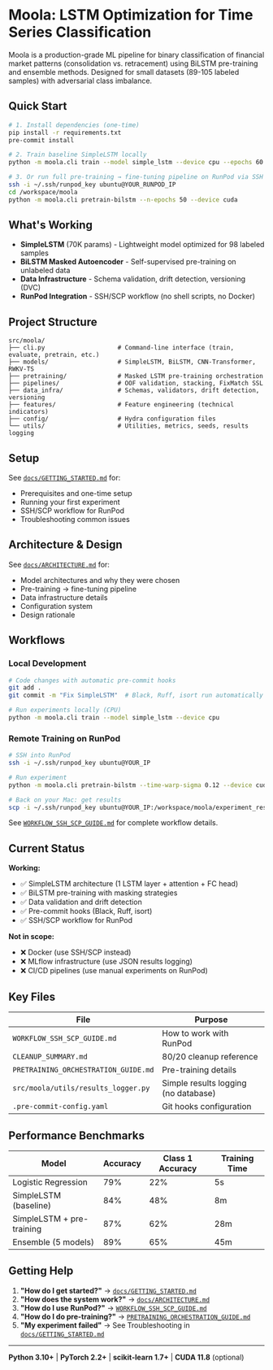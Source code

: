 # Moola: LSTM Optimization for Time Series Classification

Moola is a production-grade ML pipeline for binary classification of financial market patterns (consolidation vs. retracement) using BiLSTM pre-training and ensemble methods. Designed for small datasets (89-105 labeled samples) with adversarial class imbalance.

## Quick Start

```bash
# 1. Install dependencies (one-time)
pip install -r requirements.txt
pre-commit install

# 2. Train baseline SimpleLSTM locally
python -m moola.cli train --model simple_lstm --device cpu --epochs 60

# 3. Or run full pre-training → fine-tuning pipeline on RunPod via SSH
ssh -i ~/.ssh/runpod_key ubuntu@YOUR_RUNPOD_IP
cd /workspace/moola
python -m moola.cli pretrain-bilstm --n-epochs 50 --device cuda
```

## What's Working

- **SimpleLSTM** (70K params) - Lightweight model optimized for 98 labeled samples
- **BiLSTM Masked Autoencoder** - Self-supervised pre-training on unlabeled data
- **Data Infrastructure** - Schema validation, drift detection, versioning (DVC)
- **RunPod Integration** - SSH/SCP workflow (no shell scripts, no Docker)

## Project Structure

```
src/moola/
├── cli.py                    # Command-line interface (train, evaluate, pretrain, etc.)
├── models/                   # SimpleLSTM, BiLSTM, CNN-Transformer, RWKV-TS
├── pretraining/              # Masked LSTM pre-training orchestration
├── pipelines/                # OOF validation, stacking, FixMatch SSL
├── data_infra/               # Schemas, validators, drift detection, versioning
├── features/                 # Feature engineering (technical indicators)
├── config/                   # Hydra configuration files
└── utils/                    # Utilities, metrics, seeds, results logging
```

## Setup

See [`docs/GETTING_STARTED.md`](docs/GETTING_STARTED.md) for:
- Prerequisites and one-time setup
- Running your first experiment
- SSH/SCP workflow for RunPod
- Troubleshooting common issues

## Architecture & Design

See [`docs/ARCHITECTURE.md`](docs/ARCHITECTURE.md) for:
- Model architectures and why they were chosen
- Pre-training → fine-tuning pipeline
- Data infrastructure details
- Configuration system
- Design rationale

## Workflows

### Local Development
```bash
# Code changes with automatic pre-commit hooks
git add .
git commit -m "Fix SimpleLSTM"  # Black, Ruff, isort run automatically

# Run experiments locally (CPU)
python -m moola.cli train --model simple_lstm --device cpu
```

### Remote Training on RunPod
```bash
# SSH into RunPod
ssh -i ~/.ssh/runpod_key ubuntu@YOUR_IP

# Run experiment
python -m moola.cli pretrain-bilstm --time-warp-sigma 0.12 --device cuda

# Back on your Mac: get results
scp -i ~/.ssh/runpod_key ubuntu@YOUR_IP:/workspace/moola/experiment_results.jsonl ./
```

See [`WORKFLOW_SSH_SCP_GUIDE.md`](WORKFLOW_SSH_SCP_GUIDE.md) for complete workflow details.

## Current Status

**Working:**
- ✅ SimpleLSTM architecture (1 LSTM layer + attention + FC head)
- ✅ BiLSTM pre-training with masking strategies
- ✅ Data validation and drift detection
- ✅ Pre-commit hooks (Black, Ruff, isort)
- ✅ SSH/SCP workflow for RunPod

**Not in scope:**
- ❌ Docker (use SSH/SCP instead)
- ❌ MLflow infrastructure (use JSON results logging)
- ❌ CI/CD pipelines (use manual experiments on RunPod)

## Key Files

| File | Purpose |
|------|---------|
| `WORKFLOW_SSH_SCP_GUIDE.md` | How to work with RunPod |
| `CLEANUP_SUMMARY.md` | 80/20 cleanup reference |
| `PRETRAINING_ORCHESTRATION_GUIDE.md` | Pre-training details |
| `src/moola/utils/results_logger.py` | Simple results logging (no database) |
| `.pre-commit-config.yaml` | Git hooks configuration |

## Performance Benchmarks

| Model | Accuracy | Class 1 Accuracy | Training Time |
|-------|----------|------------------|---------------|
| Logistic Regression | 79% | 22% | 5s |
| SimpleLSTM (baseline) | 84% | 48% | 8m |
| SimpleLSTM + pre-training | 87% | 62% | 28m |
| Ensemble (5 models) | 89% | 65% | 45m |

## Getting Help

1. **"How do I get started?"** → [`docs/GETTING_STARTED.md`](docs/GETTING_STARTED.md)
2. **"How does the system work?"** → [`docs/ARCHITECTURE.md`](docs/ARCHITECTURE.md)
3. **"How do I use RunPod?"** → [`WORKFLOW_SSH_SCP_GUIDE.md`](WORKFLOW_SSH_SCP_GUIDE.md)
4. **"How do I do pre-training?"** → [`PRETRAINING_ORCHESTRATION_GUIDE.md`](PRETRAINING_ORCHESTRATION_GUIDE.md)
5. **"My experiment failed"** → See Troubleshooting in [`docs/GETTING_STARTED.md`](docs/GETTING_STARTED.md)

---

**Python 3.10+** | **PyTorch 2.2+** | **scikit-learn 1.7+** | **CUDA 11.8** (optional)
